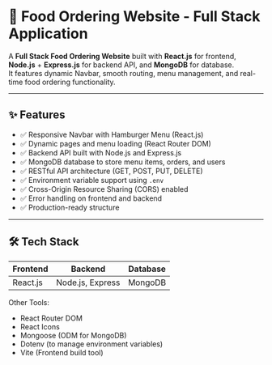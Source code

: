 # 🍔 Food Ordering Website - Full Stack Application

A **Full Stack Food Ordering Website** built with **React.js** for frontend, **Node.js** + **Express.js** for backend API, and **MongoDB** for database.  
It features dynamic Navbar, smooth routing, menu management, and real-time food ordering functionality.

---

## ✨ Features

- ✅ Responsive Navbar with Hamburger Menu (React.js)
- ✅ Dynamic pages and menu loading (React Router DOM)
- ✅ Backend API built with Node.js and Express.js
- ✅ MongoDB database to store menu items, orders, and users
- ✅ RESTful API architecture (GET, POST, PUT, DELETE)
- ✅ Environment variable support using `.env`
- ✅ Cross-Origin Resource Sharing (CORS) enabled
- ✅ Error handling on frontend and backend
- ✅ Production-ready structure

---

## 🛠️ Tech Stack

| Frontend  | Backend         | Database |
|-----------|-----------------|----------|
| React.js  | Node.js, Express | MongoDB  |

Other Tools:
- React Router DOM
- React Icons
- Mongoose (ODM for MongoDB)
- Dotenv (to manage environment variables)
- Vite (Frontend build tool)

